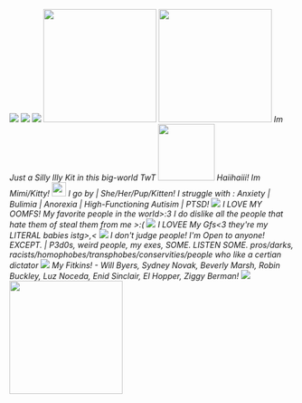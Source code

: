 

![](https://camo.githubusercontent.com/cbbda14f71e57cc6897740c1cb73134cbdfd4afa53978cf0f5a48fec8d208db0/68747470733a2f2f63696e6e692e6e65742f696d616765732f7765622f7374616d702f7374616e702e706e67)
![](https://camo.githubusercontent.com/ec2a87e5f2b1a8e9e33f607a67dd1a6b74f8e0dcc8819e4040cffa53110c7bb1/68747470733a2f2f626973637569742e6372642e636f2f6173736574732f696d616765732f67616c6c65727938352f35396266353633632e6769663f763d63633163366466612e676966) 
![](https://camo.githubusercontent.com/8f2f841aa2b3467065884821a12d64fc5242a043928f3ee7480f98bd6632e1eb/68747470733a2f2f6c61626f7261746f72792e6e656f6369746965732e6f72672f7374616d70732f626c75652f312e676966) 
<img src="https://blinkies.cafe/b/display/0123-glitterpink.gif" style="width:200px;"/>
 <img src="https://blinkies.cafe/b/blinkiesCafe-JU.gif" style="width:200px;"/>
 *Im Just a Silly Illy Kit in this big-world TwT* <img src="https://camo.githubusercontent.com/fa89306406e1fec2c09b49e939da2166168dac1759c226155ff0b7b0fb36dbca/68747470733a2f2f64697669646572732e6372642e636f2f6173736574732f696d616765732f67616c6c65727930342f35623730383436612e706e673f763d30356433336639312e706e67" style="width:100px;"/>
*Haiihaiii! Im Mimi/Kitty!* <img src="https://media.tenor.com/-9sP1rB_lIoAAAAj/blinkies.gif" style="width:25px;"/>
*I go by | She/Her/Pup/Kitten!* 
*I struggle with : Anxiety | Bulimia | Anorexia | High-Functioning Autisim |  PTSD!* ![](https://camo.githubusercontent.com/8724708f77575e91e95650d6660dcb58ad7998b119024bf4b5f246f11c279605/68747470733a2f2f692e706f7374696d672e63632f6e723259595046792f646f6c6c2e676966)
*I LOVE MY OOMFS!* *My favorite people in the world>:3 I do dislike all the people that hate them of steal them from me >:(* ![](https://camo.githubusercontent.com/a1108cb0af6c902ffd365d611196385efadb6a938c858a49a6c0b1082640cc62/68747470733a2f2f66696c65732e636174626f782e6d6f652f6763753666352e676966)
*I LOVEE My Gfs<3 they're my *LITERAL* babies istg>,<* ![](https://camo.githubusercontent.com/f83e2f3f91d71e139ee062fb78547517b19d668a7cf20981e68c18651f1991e4/68747470733a2f2f692e706f7374696d672e63632f70724654464a5a6e2f616e67656c2e676966)
*I don't judge people! I'm Open to anyone! EXCEPT. | P3d0s, weird people, my exes, SOME. LISTEN SOME. pros/darks, racists/homophobes/transphobes/conservities/people who like a certian dictator* ![](https://camo.githubusercontent.com/583931cf93da84fb752a85e94c3a67a4c64c016e1a8cafd60188bc59a25d222a/68747470733a2f2f692e706f7374696d672e63632f70723832344a66322f6a65616c6f75732e676966)
*My Fitkins! - Will Byers, Sydney Novak, Beverly Marsh, Robin Buckley, Luz Noceda, Enid Sinclair, El Hopper, Ziggy Berman!*  ![](https://camo.githubusercontent.com/52e3d44c1c490640a78c7263ea7e37d801cce0a374e233da462dddec21079713/68747470733a2f2f692e6962622e636f2f66597844676331542f77696e67322e676966) 
<img src="https://blinkies.cafe/b/blinkiesCafe-xR.gif" style="width:200px;"/>

